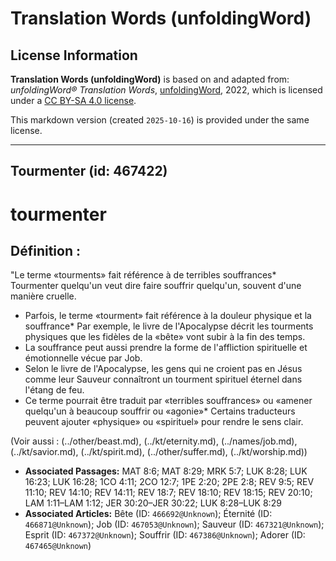 # Translation Words (unfoldingWord)

## License Information

**Translation Words (unfoldingWord)** is based on and adapted from: _unfoldingWord® Translation Words_, [unfoldingWord](https://unfoldingword.org/utw), 2022, which is licensed under a [CC BY-SA 4.0 license](https://creativecommons.org/licenses/by-sa/4.0/legalcode.en).

This markdown version (created `2025-10-16`) is provided under the same license.



--------------------------------

## Tourmenter (id: 467422)

tourmenter
==========

Définition :
------------

"Le terme «tourments» fait référence à de terribles souffrances\* Tourmenter quelqu'un veut dire faire souffrir quelqu'un, souvent d'une manière cruelle.

* Parfois, le terme «tourment» fait référence à la douleur physique et la souffrance\* Par exemple, le livre de l'Apocalypse décrit les tourments physiques que les fidèles de la «bête» vont subir à la fin des temps.
* La souffrance peut aussi prendre la forme de l'affliction spirituelle et émotionnelle vécue par Job.
* Selon le livre de l'Apocalypse, les gens qui ne croient pas en Jésus comme leur Sauveur connaîtront un tourment spirituel éternel dans l'étang de feu.
* Ce terme pourrait être traduit par «terribles souffrances» ou «amener quelqu'un à beaucoup souffrir ou «agonie»\* Certains traducteurs peuvent ajouter «physique» ou «spirituel» pour rendre le sens clair.

(Voir aussi : (../other/beast.md), (../kt/eternity.md), (../names/job.md), (../kt/savior.md), (../kt/spirit.md), (../other/suffer.md), (../kt/worship.md))

* **Associated Passages:** MAT 8:6; MAT 8:29; MRK 5:7; LUK 8:28; LUK 16:23; LUK 16:28; 1CO 4:11; 2CO 12:7; 1PE 2:20; 2PE 2:8; REV 9:5; REV 11:10; REV 14:10; REV 14:11; REV 18:7; REV 18:10; REV 18:15; REV 20:10; LAM 1:11–LAM 1:12; JER 30:20–JER 30:22; LUK 8:28–LUK 8:29
* **Associated Articles:** Bête (ID: `466692@Unknown`); Éternité (ID: `466871@Unknown`); Job (ID: `467053@Unknown`); Sauveur (ID: `467321@Unknown`); Esprit (ID: `467372@Unknown`); Souffrir (ID: `467386@Unknown`); Adorer (ID: `467465@Unknown`)

